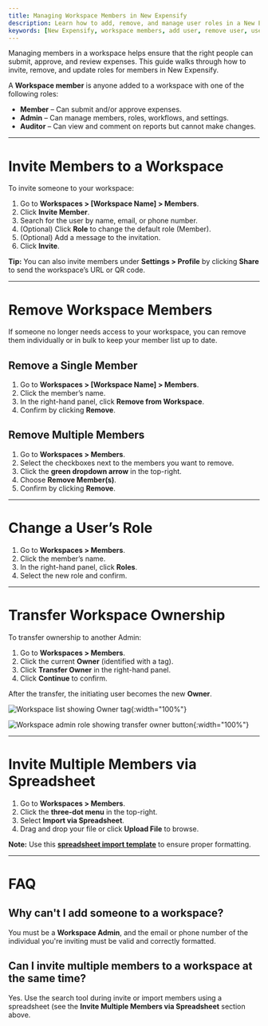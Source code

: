 ```yaml
---
title: Managing Workspace Members in New Expensify
description: Learn how to add, remove, and manage user roles in a New Expensify workspace.
keywords: [New Expensify, workspace members, add user, remove user, user roles, workspace admin, invite users]
---
```


<div id="new-expensify" markdown="1">

Managing members in a workspace helps ensure that the right people can submit, approve, and review expenses. This guide walks through how to invite, remove, and update roles for members in New Expensify.

A **Workspace member** is anyone added to a workspace with one of the following roles:

- **Member** – Can submit and/or approve expenses.
- **Admin** – Can manage members, roles, workflows, and settings.
- **Auditor** – Can view and comment on reports but cannot make changes.

---

# Invite Members to a Workspace

To invite someone to your workspace:

1. Go to **Workspaces > [Workspace Name] > Members**.
2. Click **Invite Member**.
3. Search for the user by name, email, or phone number.
4. (Optional) Click **Role** to change the default role (Member).
5. (Optional) Add a message to the invitation.
6. Click **Invite**.

**Tip:** You can also invite members under **Settings > Profile** by clicking **Share** to send the workspace’s URL or QR code.

---

# Remove Workspace Members

If someone no longer needs access to your workspace, you can remove them individually or in bulk to keep your member list up to date.

## Remove a Single Member

1. Go to **Workspaces > [Workspace Name] > Members**.
2. Click the member’s name.
3. In the right-hand panel, click **Remove from Workspace**.
4. Confirm by clicking **Remove**.

## Remove Multiple Members

1. Go to **Workspaces > Members**.
2. Select the checkboxes next to the members you want to remove.
3. Click the **green dropdown arrow** in the top-right.
4. Choose **Remove Member(s)**.
5. Confirm by clicking **Remove**.

---

# Change a User’s Role

1. Go to **Workspaces > Members**.
2. Click the member’s name.
3. In the right-hand panel, click **Roles**.
4. Select the new role and confirm.

---

# Transfer Workspace Ownership

To transfer ownership to another Admin:

1. Go to **Workspaces > Members**.
2. Click the current **Owner** (identified with a tag).
3. Click **Transfer Owner** in the right-hand panel.
4. Click **Continue** to confirm.

After the transfer, the initiating user becomes the new **Owner**.

![Workspace list showing Owner tag]({{site.url}}/assets/images/transfer-ownership.png){:width="100%"}

![Workspace admin role showing transfer owner button]({{site.url}}/assets/images/transfer-ownership_02.png){:width="100%"}

---

# Invite Multiple Members via Spreadsheet

1. Go to **Workspaces > Members**.
2. Click the **three-dot menu** in the top-right.
3. Select **Import via Spreadsheet**.
4. Drag and drop your file or click **Upload File** to browse.

**Note:** Use this **[spreadsheet import template](https://docs.google.com/spreadsheets/d/19fjknN-KOS74RjXDccXZGUNTm-utdV7Gvveo5EyrJLE/edit?gid=0#gid=0)** to ensure proper formatting.

---

# FAQ

## Why can't I add someone to a workspace?

You must be a **Workspace Admin**, and the email or phone number of the individual you're inviting must be valid and correctly formatted.

## Can I invite multiple members to a workspace at the same time?

Yes. Use the search tool during invite or import members using a spreadsheet (see the **Invite Multiple Members via Spreadsheet** section above.

</div>
